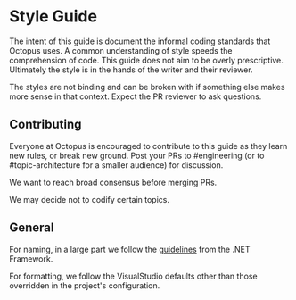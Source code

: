 # Style Guide

The intent of this guide is document the informal coding standards that Octopus uses. A common understanding of style speeds the comprehension of code. This guide does not aim to be overly prescriptive. Ultimately the style is in the hands of the writer and their reviewer.

The styles are not binding and can be broken with if something else makes more sense in that context. Expect the PR reviewer to ask questions.

## Contributing

Everyone at Octopus is encouraged to contribute to this guide as they learn new rules, or break new ground. Post your PRs to #engineering (or to #topic-architecture for a smaller audience) for discussion.

We want to reach broad consensus before merging PRs. 

We may decide not to codify certain topics.

## General
For naming, in a large part we follow the  [guidelines](https://docs.microsoft.com/en-us/dotnet/standard/design-guidelines/naming-guidelines) from the .NET Framework. 

For formatting, we follow the VisualStudio defaults other than those overridden in the project's configuration.
